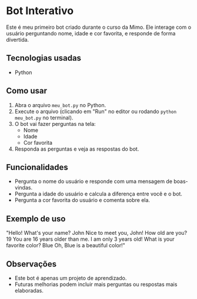 # Bot Interativo

Este é meu primeiro bot criado durante o curso da Mimo. Ele interage com o usuário perguntando nome, idade e cor favorita, e responde de forma divertida.

## Tecnologias usadas
- Python

## Como usar
1. Abra o arquivo `meu_bot.py` no Python.
2. Execute o arquivo (clicando em "Run" no editor ou rodando `python meu_bot.py` no terminal).
3. O bot vai fazer perguntas na tela:
   - Nome
   - Idade
   - Cor favorita
4. Responda as perguntas e veja as respostas do bot.

## Funcionalidades
- Pergunta o nome do usuário e responde com uma mensagem de boas-vindas.
- Pergunta a idade do usuário e calcula a diferença entre você e o bot.
- Pergunta a cor favorita do usuário e comenta sobre ela.

## Exemplo de uso

"Hello! What's your name? John Nice to meet you, John! How old are you? 19 You are 16 years older than me. I am only 3 years old! What is your favorite color? Blue Oh, Blue is a beautiful color!"

## Observações
- Este bot é apenas um projeto de aprendizado.
- Futuras melhorias podem incluir mais perguntas ou respostas mais elaboradas.